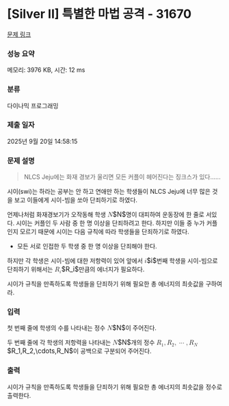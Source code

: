# [Silver II] 특별한 마법 공격 - 31670 

[문제 링크](https://www.acmicpc.net/problem/31670) 

### 성능 요약

메모리: 3976 KB, 시간: 12 ms

### 분류

다이나믹 프로그래밍

### 제출 일자

2025년 9월 20일 14:58:15

### 문제 설명

<blockquote>
<p>NLCS Jeju에는 화재 경보가 울리면 모든 커플이 헤어진다는 징크스가 있다......</p>
</blockquote>

<p>시이(swi)는 하라는 공부는 안 하고 연애만 하는 학생들이 NLCS Jeju에 너무 많은 것을 보고 이들에게 시이-빔을 쏘아 단죄하기로 하였다.</p>

<p>언제나처럼 화재경보기가 오작동해 학생 <mjx-container class="MathJax" jax="CHTML" style="font-size: 109%; position: relative;"><mjx-math class="MJX-TEX" aria-hidden="true"><mjx-mi class="mjx-i"><mjx-c class="mjx-c1D441 TEX-I"></mjx-c></mjx-mi></mjx-math><mjx-assistive-mml unselectable="on" display="inline"><math xmlns="http://www.w3.org/1998/Math/MathML"><mi>N</mi></math></mjx-assistive-mml><span aria-hidden="true" class="no-mathjax mjx-copytext">$N$</span></mjx-container>명이 대피하여 운동장에 한 줄로 서있다. 시이는 커플인 두 사람 중 한 명 이상을 단죄하려고 한다. 하지만 이들 중 누가 커플인지 모르기 때문에 시이는 다음 규칙에 따라 학생들을 단죄하기로 하였다.</p>

<ul>
	<li>모든 서로 인접한 두 학생 중 한 명 이상을 단죄해야 한다.</li>
</ul>

<p>하지만 각 학생은 시이-빔에 대한 저항력이 있어 앞에서 <mjx-container class="MathJax" jax="CHTML" style="font-size: 109%; position: relative;"><mjx-math class="MJX-TEX" aria-hidden="true"><mjx-mi class="mjx-i"><mjx-c class="mjx-c1D456 TEX-I"></mjx-c></mjx-mi></mjx-math><mjx-assistive-mml unselectable="on" display="inline"><math xmlns="http://www.w3.org/1998/Math/MathML"><mi>i</mi></math></mjx-assistive-mml><span aria-hidden="true" class="no-mathjax mjx-copytext">$i$</span></mjx-container>번째 학생을 시이-빔으로 단죄하기 위해서는 <mjx-container class="MathJax" jax="CHTML" style="font-size: 109%; position: relative;"><mjx-math class="MJX-TEX" aria-hidden="true"><mjx-msub><mjx-mi class="mjx-i"><mjx-c class="mjx-c1D445 TEX-I"></mjx-c></mjx-mi><mjx-script style="vertical-align: -0.15em;"><mjx-mi class="mjx-i" size="s"><mjx-c class="mjx-c1D456 TEX-I"></mjx-c></mjx-mi></mjx-script></mjx-msub></mjx-math><mjx-assistive-mml unselectable="on" display="inline"><math xmlns="http://www.w3.org/1998/Math/MathML"><msub><mi>R</mi><mi>i</mi></msub></math></mjx-assistive-mml><span aria-hidden="true" class="no-mathjax mjx-copytext">$R_i$</span></mjx-container>만큼의 에너지가 필요하다.</p>

<p>시이가 규칙을 만족하도록 학생들을 단죄하기 위해 필요한 총 에너지의 최솟값을 구하여라.</p>

### 입력 

 <p>첫 번째 줄에 학생의 수를 나타내는 정수 <mjx-container class="MathJax" jax="CHTML" style="font-size: 109%; position: relative;"><mjx-math class="MJX-TEX" aria-hidden="true"><mjx-mi class="mjx-i"><mjx-c class="mjx-c1D441 TEX-I"></mjx-c></mjx-mi></mjx-math><mjx-assistive-mml unselectable="on" display="inline"><math xmlns="http://www.w3.org/1998/Math/MathML"><mi>N</mi></math></mjx-assistive-mml><span aria-hidden="true" class="no-mathjax mjx-copytext">$N$</span></mjx-container>이 주어진다.</p>

<p>두 번째 줄에 각 학생의 저항력을 나타내는 <mjx-container class="MathJax" jax="CHTML" style="font-size: 109%; position: relative;"><mjx-math class="MJX-TEX" aria-hidden="true"><mjx-mi class="mjx-i"><mjx-c class="mjx-c1D441 TEX-I"></mjx-c></mjx-mi></mjx-math><mjx-assistive-mml unselectable="on" display="inline"><math xmlns="http://www.w3.org/1998/Math/MathML"><mi>N</mi></math></mjx-assistive-mml><span aria-hidden="true" class="no-mathjax mjx-copytext">$N$</span></mjx-container>개의 정수 <mjx-container class="MathJax" jax="CHTML" style="font-size: 109%; position: relative;"><mjx-math class="MJX-TEX" aria-hidden="true"><mjx-msub><mjx-mi class="mjx-i"><mjx-c class="mjx-c1D445 TEX-I"></mjx-c></mjx-mi><mjx-script style="vertical-align: -0.15em;"><mjx-mn class="mjx-n" size="s"><mjx-c class="mjx-c31"></mjx-c></mjx-mn></mjx-script></mjx-msub><mjx-mo class="mjx-n"><mjx-c class="mjx-c2C"></mjx-c></mjx-mo><mjx-msub space="2"><mjx-mi class="mjx-i"><mjx-c class="mjx-c1D445 TEX-I"></mjx-c></mjx-mi><mjx-script style="vertical-align: -0.15em;"><mjx-mn class="mjx-n" size="s"><mjx-c class="mjx-c32"></mjx-c></mjx-mn></mjx-script></mjx-msub><mjx-mo class="mjx-n"><mjx-c class="mjx-c2C"></mjx-c></mjx-mo><mjx-mo class="mjx-n" space="2"><mjx-c class="mjx-c22EF"></mjx-c></mjx-mo><mjx-mo class="mjx-n" space="2"><mjx-c class="mjx-c2C"></mjx-c></mjx-mo><mjx-msub space="2"><mjx-mi class="mjx-i"><mjx-c class="mjx-c1D445 TEX-I"></mjx-c></mjx-mi><mjx-script style="vertical-align: -0.15em;"><mjx-mi class="mjx-i" size="s"><mjx-c class="mjx-c1D441 TEX-I"></mjx-c></mjx-mi></mjx-script></mjx-msub></mjx-math><mjx-assistive-mml unselectable="on" display="inline"><math xmlns="http://www.w3.org/1998/Math/MathML"><msub><mi>R</mi><mn>1</mn></msub><mo>,</mo><msub><mi>R</mi><mn>2</mn></msub><mo>,</mo><mo>⋯</mo><mo>,</mo><msub><mi>R</mi><mi>N</mi></msub></math></mjx-assistive-mml><span aria-hidden="true" class="no-mathjax mjx-copytext">$R_1,R_2,\cdots,R_N$</span></mjx-container>이 공백으로 구분되어 주어진다.</p>

### 출력 

 <p>시이가 규칙을 만족하도록 학생들을 단죄하기 위해 필요한 총 에너지의 최솟값을 정수로 출력한다.</p>

